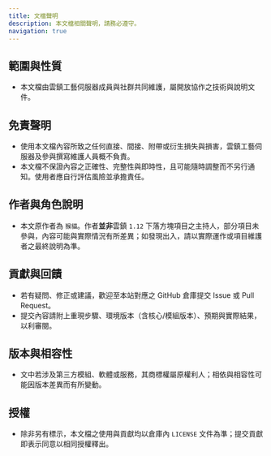 ```yaml
---
title: 文檔聲明
description: 本文檔相關聲明，請務必遵守。
navigation: true
---
```


## 範圍與性質

- 本文檔由雲鎮工藝伺服器成員與社群共同維護，屬開放協作之技術與說明文件。

## 免責聲明

- 使用本文檔內容所致之任何直接、間接、附帶或衍生損失與損害，雲鎮工藝伺服器及參與撰寫維護人員概不負責。
- 本文檔不保證內容之正確性、完整性與即時性，且可能隨時調整而不另行通知。使用者應自行評估風險並承擔責任。

## 作者與角色說明

- 本文原作者為 `猴貓`。作者**並非**雲鎮 `1.12` 下落方塊項目之主持人，部分項目未參與，內容可能與實際情況有所差異；如發現出入，請以實際運作或項目維護者之最終說明為準。

## 貢獻與回饋

- 若有疑問、修正或建議，歡迎至本站對應之 GitHub 倉庫提交 Issue 或 Pull Request。
- 提交內容請附上重現步驟、環境版本（含核心/模組版本）、預期與實際結果，以利審閱。

## 版本與相容性

- 文中若涉及第三方模組、軟體或服務，其商標權屬原權利人；相依與相容性可能因版本差異而有所變動。

## 授權

- 除非另有標示，本文檔之使用與貢獻均以倉庫內 `LICENSE` 文件為準；提交貢獻即表示同意以相同授權釋出。

